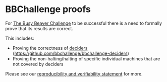 # BBChallenge proofs

For [The Busy Beaver Challenge](https://bbchallenge.org) to be successful there is a need to formally prove that its results are correct.

This includes:
- Proving the correctness of [deciders](https://bbchallenge.org/method#deciders) (https://github.com/bbchallenge/bbchallenge-deciders)
- Proving the non-halting/halting of specific individual machines that are not covered by deciders

Please see our [reproducibility and verifiability statement](https://bbchallenge.org/method#reproducibility-and-verifiability-statement) for more. 
